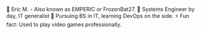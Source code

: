 👋  Eric M. - Also known as EMPERIC or FrozenBat27.
💼 Systems Engineer by day, IT generalist
🏫 Pursuing BS in IT, learning DevOps on the side.
⚡ Fun fact: Used to play video games professionally. 

<!---
FrozenBat27/FrozenBat27 is a ✨ special ✨ repository because its `README.md` (this file) appears on your GitHub profile.
You can click the Preview link to take a look at your changes.
--->
